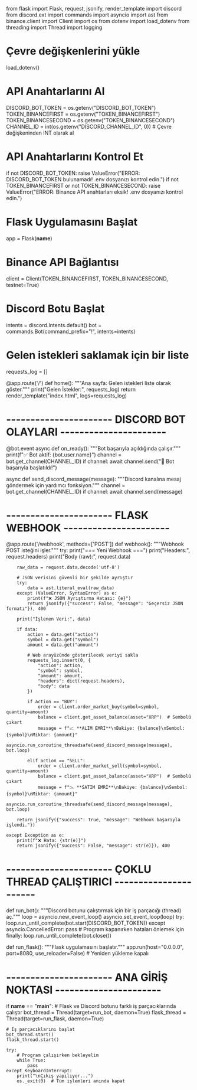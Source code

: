 from flask import Flask, request, jsonify, render_template
import discord
from discord.ext import commands
import asyncio
import ast
from binance.client import Client
import os
from dotenv import load_dotenv
from threading import Thread
import logging

# Çevre değişkenlerini yükle
load_dotenv()

# API Anahtarlarını Al
DISCORD_BOT_TOKEN = os.getenv("DISCORD_BOT_TOKEN")
TOKEN_BINANCEFIRST = os.getenv("TOKEN_BINANCEFIRST")
TOKEN_BINANCESECOND = os.getenv("TOKEN_BINANCESECOND")
CHANNEL_ID = int(os.getenv("DISCORD_CHANNEL_ID", 0))  # Çevre değişkeninden INT olarak al

# API Anahtarlarını Kontrol Et
if not DISCORD_BOT_TOKEN:
    raise ValueError("ERROR: DISCORD_BOT_TOKEN bulunamadı! .env dosyanızı kontrol edin.")
if not TOKEN_BINANCEFIRST or not TOKEN_BINANCESECOND:
    raise ValueError("ERROR: Binance API anahtarları eksik! .env dosyanızı kontrol edin.")

# Flask Uygulamasını Başlat
app = Flask(__name__)

# Binance API Bağlantısı
client = Client(TOKEN_BINANCEFIRST, TOKEN_BINANCESECOND, testnet=True)

# Discord Botu Başlat
intents = discord.Intents.default()
bot = commands.Bot(command_prefix="!", intents=intents)

# Gelen istekleri saklamak için bir liste
requests_log = []

@app.route('/')
def home():
    """Ana sayfa: Gelen istekleri liste olarak göster."""
    print("Gelen İstekler:", requests_log)
    return render_template("index.html", logs=requests_log)

# ---------------------- DISCORD BOT OLAYLARI ---------------------- #

@bot.event
async def on_ready():
    """Bot başarıyla açıldığında çalışır."""
    print(f"✅ Bot aktif: {bot.user.name}")
    channel = bot.get_channel(CHANNEL_ID)
    if channel:
        await channel.send("🚀 Bot başarıyla başlatıldı!")

async def send_discord_message(message):
    """Discord kanalına mesaj göndermek için yardımcı fonksiyon."""
    channel = bot.get_channel(CHANNEL_ID)
    if channel:
        await channel.send(message)

# ---------------------- FLASK WEBHOOK ---------------------- #

@app.route('/webhook', methods=['POST'])
def webhook():
    """Webhook POST isteğini işler."""
    try:
        print("=== Yeni Webhook ===")
        print("Headers:", request.headers)
        print("Body (raw):", request.data)

        raw_data = request.data.decode('utf-8')

        # JSON verisini güvenli bir şekilde ayrıştır
        try:
            data = ast.literal_eval(raw_data)
        except (ValueError, SyntaxError) as e:
            print(f"❌ JSON Ayrıştırma Hatası: {e}")
            return jsonify({"success": False, "message": "Geçersiz JSON formatı"}), 400

        print("İşlenen Veri:", data)

        if data:
            action = data.get("action")
            symbol = data.get("symbol")
            amount = data.get("amount")

            # Web arayüzünde gösterilecek veriyi sakla
            requests_log.insert(0, {
                "action": action,
                "symbol": symbol,
                "amount": amount,
                "headers": dict(request.headers),
                "body": data
            })

            if action == "BUY":
                order = client.order_market_buy(symbol=symbol, quantity=amount)
                balance = client.get_asset_balance(asset="XRP")  # Sembolü çıkart
                message = f"📈 **ALIM EMRİ**\nBakiye: {balance}\nSembol: {symbol}\nMiktar: {amount}"
                asyncio.run_coroutine_threadsafe(send_discord_message(message), bot.loop)

            elif action == "SELL":
                order = client.order_market_sell(symbol=symbol, quantity=amount)
                balance = client.get_asset_balance(asset="XRP")  # Sembolü çıkart
                message = f"📉 **SATIM EMRİ**\nBakiye: {balance}\nSembol: {symbol}\nMiktar: {amount}"
                asyncio.run_coroutine_threadsafe(send_discord_message(message), bot.loop)

        return jsonify({"success": True, "message": "Webhook başarıyla işlendi."})

    except Exception as e:
        print(f"❌ Hata: {str(e)}")
        return jsonify({"success": False, "message": str(e)}), 400

# ---------------------- ÇOKLU THREAD ÇALIŞTIRICI ---------------------- #

def run_bot():
    """Discord botunu çalıştırmak için bir iş parçacığı (thread) aç."""
    loop = asyncio.new_event_loop()
    asyncio.set_event_loop(loop)
    try:
        loop.run_until_complete(bot.start(DISCORD_BOT_TOKEN))
    except asyncio.CancelledError:
        pass  # Program kapanırken hataları önlemek için
    finally:
        loop.run_until_complete(bot.close())

def run_flask():
    """Flask uygulamasını başlatır."""
    app.run(host="0.0.0.0", port=8080, use_reloader=False)  # Yeniden yükleme kapalı

# ---------------------- ANA GİRİŞ NOKTASI ---------------------- #

if __name__ == "__main__":
    # Flask ve Discord botunu farklı iş parçacıklarında çalıştır
    bot_thread = Thread(target=run_bot, daemon=True)
    flask_thread = Thread(target=run_flask, daemon=True)

    # İş parçacıklarını başlat
    bot_thread.start()
    flask_thread.start()

    try:
        # Program çalışırken bekleyelim
        while True:
            pass
    except KeyboardInterrupt:
        print("\nÇıkış yapılıyor...")
        os._exit(0)  # Tüm işlemleri anında kapat

